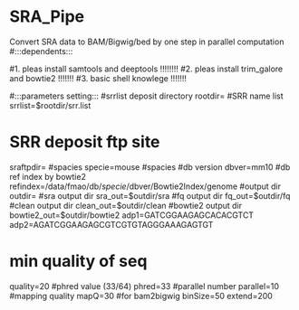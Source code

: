# SRA_Pipe
Convert SRA data to BAM/Bigwig/bed by one step in parallel computation
#:::dependents:::

#1. pleas install samtools and deeptools !!!!!!!!
#2. pleas install trim_galore and bowtie2 !!!!!!!
#3. basic shell knowlege !!!!!!!

#:::parameters setting:::
#srrlist deposit directory
rootdir= 
#SRR name list
srrlist=$rootdir/srr.list 
# SRR deposit ftp site
sraftpdir= 
#spacies
specie=mouse #spacies
#db version
dbver=mm10
#db ref index by bowtie2
refindex=/data/fmao/db/$specie/$dbver/Bowtie2Index/genome 
#output dir
outdir= 
#sra output dir
sra_out=$outdir/sra 
#fq output dir
fq_out=$outdir/fq 
#clean output dir
clean_out=$outdir/clean
#bowtie2 output dir
bowtie2_out=$outdir/bowtie2
adp1=GATCGGAAGAGCACACGTCT
adp2=AGATCGGAAGAGCGTCGTGTAGGGAAAGAGTGT
# min quality of seq
quality=20 
#phred value (33/64)
phred=33 
#parallel number
parallel=10 
#mapping quality
mapQ=30
#for bam2bigwig
binSize=50
extend=200
